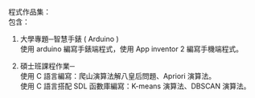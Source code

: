 程式作品集：  
包含：  
1. 大學專題─智慧手錶 ( Arduino )  
   使用 arduino 編寫手錶端程式，使用 App inventor 2 編寫手機端程式。

2. 碩士班課程作業─  
   使用 C 語言編寫：爬山演算法解八皇后問題、Apriori 演算法。  
   使用 C 語言搭配 SDL 函數庫編寫：K-means 演算法、DBSCAN 演算法。  
